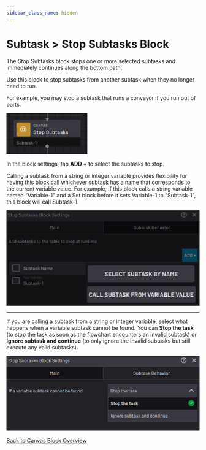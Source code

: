 ```yaml
---
sidebar_class_name: hidden
---
```


# Subtask \> Stop Subtasks Block

The Stop Subtasks block stops one or more selected subtasks and immediately continues along the bottom path.

Use this block to stop subtasks from another subtask when they no longer need to run.

For example, you may stop a subtask that runs a conveyor if you run out of parts.

![](../Images/TaskCanvasBlockGlossary/Canvas-StopSubtasks-Block.png)

In the block settings, tap **ADD +** to select the subtasks to stop.

Calling a subtask from a string or integer variable provides flexibility for having this block call whichever subtask has a name that corresponds to the current variable value. For example, if this block calls a string variable named “Variable-1” and a Set block before it sets Variable-1 to “Subtask-1”, this block will call Subtask-1.

![](../Images/TaskCanvasBlockGlossary/Canvas-StopSubtasks-Settings-Main-Add.png)

---

If you are calling a subtask from a string or integer variable, select what happens when a variable subtask cannot be found. You can **Stop the task** \(to stop the task as soon as the flowchart encounters an invalid subtask\) or **Ignore subtask and continue** \(to only ignore the invalid subtasks but still execute any valid subtasks\).

![](../Images/TaskCanvasBlockGlossary/Canvas-StopSubtasks-Settings-SubtaskBehavior.png)

[Back to Canvas Block Overview](Canvas-Overview.md)
